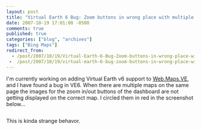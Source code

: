 ```yaml
---
layout: post
title: "Virtual Earth 6 Bug: Zoom buttons in wrong place with multiple maps on the same page"
date: 2007-10-19 17:01:00 -0500
comments: true
published: true
categories: ["blog", "archives"]
tags: ["Bing Maps"]
redirect_from: 
  - /post/2007/10/19/Virtual-Earth-6-Bug-Zoom-buttons-in-wrong-place-with-multiple-maps-on-the-same-page
 -  /post/2007/10/19/virtual-earth-6-bug-zoom-buttons-in-wrong-place-with-multiple-maps-on-the-same-page
---
```

<!-- more -->
<p>
I&#39;m currently working on adding Virtual Earth v6 support to <a href="http://simplovation.com/Page/WebMapsVE.aspx">Web.Maps.VE</a>, and I have found a bug in VE6. When there are multiple maps on the same page the images for&nbsp;the&nbsp;zoom in/out buttons of the dashboard are not getting displayed on the correct map. I circled them in red in the screenshot below...
</p>
<p>
<img src="/images/postsVE6Bug_MultipleMapsOnPage.png" alt="" />
</p>
<p>
This is kinda strange behavor.
</p>
